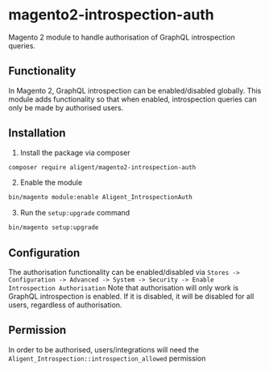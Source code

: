 # magento2-introspection-auth
Magento 2 module to handle authorisation of GraphQL introspection queries.

## Functionality
In Magento 2, GraphQL introspection can be enabled/disabled globally.
This module adds functionality so that when enabled, introspection queries can only be made by authorised users.

## Installation
1. Install the package via composer
```bash
composer require aligent/magento2-introspection-auth
```
2. Enable the module
```bash
bin/magento module:enable Aligent_IntrospectionAuth
```
3. Run the `setup:upgrade` command
```bash
bin/magento setup:upgrade
```

## Configuration
The authorisation functionality can be enabled/disabled via `Stores -> Configuration -> Advanced -> System -> Security -> Enable Introspection Authorisation`
Note that authorisation will only work is GraphQL introspection is enabled. If it is disabled, it will be disabled for all users, regardless of authorisation.

## Permission
In order to be authorised, users/integrations will need the `Aligent_Introspection::introspection_allowed` permission
